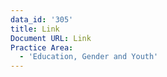 ```yaml
---
data_id: '305'
title: Link
Document URL: Link
Practice Area:
  - 'Education, Gender and Youth'
---
```

